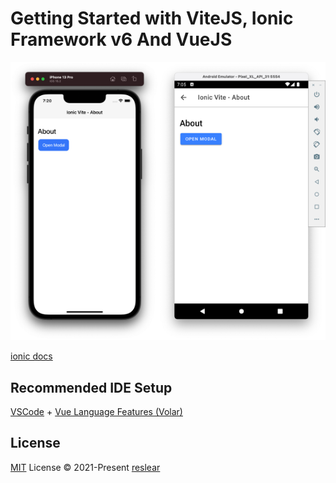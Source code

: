 # Getting Started with ViteJS, Ionic Framework v6 And VueJS

<center style="display:flex">
  <div><img src="assets/ios.png" style="max-height:500px"></div>
  <div><img src="assets/android.png" style="max-height:500px"></div>
</center>

[ionic docs](https://ionicframework.com/docs/components)

## Recommended IDE Setup

[VSCode](https://code.visualstudio.com/) + [Vue Language Features (Volar)
](https://marketplace.visualstudio.com/items?itemName=vue.volar)

## License

[MIT](./LICENSE) License © 2021-Present [reslear](https://github.com/reslear)
